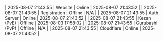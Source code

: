 | 2025-08-07 21:43:55 | Website | Online | 2025-08-07 21:43:52 |
| 2025-08-07 21:43:55 | Registration | Offline | N/A |
| 2025-08-07 21:43:55 | Auth Server | Online | 2025-08-07 21:43:52 |
| 2025-08-07 21:43:55 | Kezan (PvE) | Offline | 2025-08-03 17:58:02 |
| 2025-08-07 21:43:55 | Gurubashi (PvP) | Offline | N/A |
| 2025-08-07 21:43:55 | Cloudflare | Online | 2025-08-07 21:43:52 |
